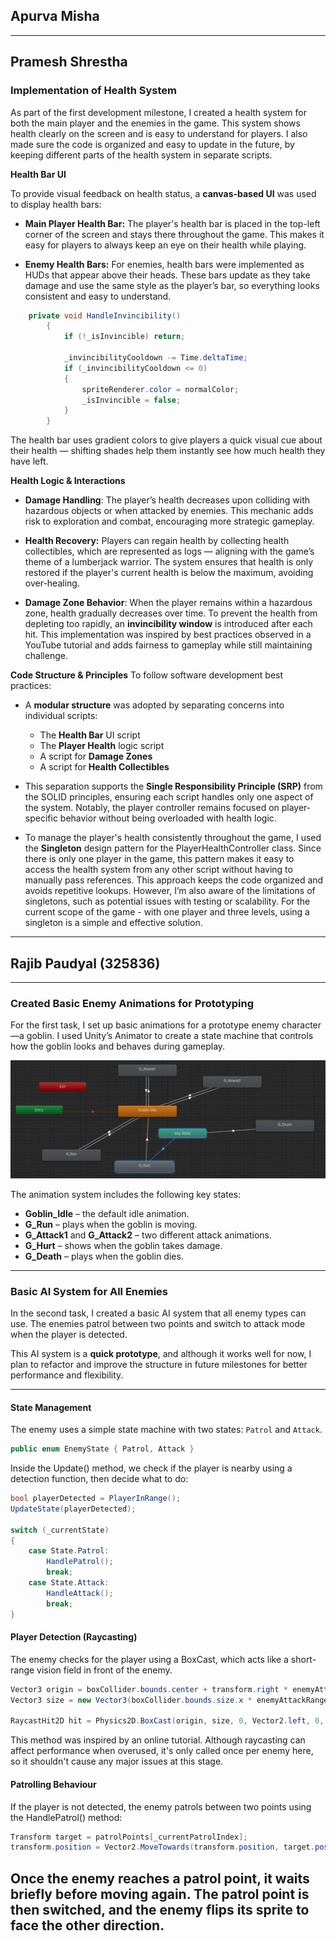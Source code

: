 ## Apurva Misha

---

## Pramesh Shrestha
### Implementation of Health System

As part of the first development milestone, I created a health system for both the main player and the enemies in the game. This system shows health clearly on the screen and is easy to understand for players. I also made sure the code is organized and easy to update in the future, by keeping different parts of the health system in separate scripts.

**Health Bar UI**

To provide visual feedback on health status, a **canvas-based UI** was used to display health bars:

- **Main Player Health Bar:** The player's health bar is placed in the top-left corner of the screen and stays there throughout the game. This makes it easy for players to always keep an eye on their health while playing.
  
- **Enemy Health Bars:** For enemies, health bars were implemented as HUDs that appear above their heads. These bars update as they take damage and use the same style as the player’s bar, so everything looks consistent and easy to understand.
```csharp
    private void HandleInvincibility()
        {
            if (!_isInvincible) return;

            _invincibilityCooldown -= Time.deltaTime;
            if (_invincibilityCooldown <= 0)
            {
                spriteRenderer.color = normalColor;
                _isInvincible = false;
            }
        }
```

The health bar uses gradient colors to give players a quick visual cue about their health — shifting shades help them instantly see how much health they have left.


**Health Logic & Interactions**
- **Damage Handling**: The player’s health decreases upon colliding with hazardous objects or when attacked by enemies. This mechanic adds risk to exploration and combat, encouraging more strategic gameplay.
  
- **Health Recovery:** Players can regain health by collecting health collectibles, which are represented as logs — aligning with the game’s theme of a lumberjack warrior. The system ensures that health is only restored if the player's current health is below the maximum, avoiding over-healing.
- **Damage Zone Behavior**: When the player remains within a hazardous zone, health gradually decreases over time. To prevent the health from depleting too rapidly, an **invincibility window** is introduced after each hit. This implementation was inspired by best practices observed in a YouTube tutorial and adds fairness to gameplay while still maintaining challenge.



**Code Structure & Principles**
To follow software development best practices:

- A **modular structure** was adopted by separating concerns into individual scripts:
  - The **Health Bar** UI script
  - The **Player Health** logic script
  - A script for **Damage Zones**
  - A script for **Health Collectibles**
- This separation supports the **Single Responsibility Principle (SRP)** from the SOLID principles, ensuring each script handles only one aspect of the system. Notably, the player controller remains focused on player-specific behavior without being overloaded with health logic.
  
- To manage the player's health consistently throughout the game, I used the **Singleton** design pattern for the PlayerHealthController class. Since there is only one player in the game, this pattern makes it easy to access the health system from any other script without having to manually pass references. This approach keeps the code organized and avoids repetitive lookups. However, I’m also aware of the limitations of singletons, such as potential issues with testing or scalability. For the current scope of the game - with one player and three levels, using a singleton is a simple and effective solution.

---

## Rajib Paudyal (325836)

---

### Created Basic Enemy Animations for Prototyping

For the first task, I set up basic animations for a prototype enemy character—a goblin. I used Unity’s Animator to
create a state machine that controls how the goblin looks and behaves during gameplay.

![Goblin Animator Window](./Goblin_Animator.png)

The animation system includes the following key states:

- **Goblin_Idle** – the default idle animation.
- **G_Run** – plays when the goblin is moving.
- **G_Attack1** and **G_Attack2** – two different attack animations.
- **G_Hurt** – shows when the goblin takes damage.
- **G_Death** – plays when the goblin dies.

---

### Basic AI System for All Enemies

In the second task, I created a basic AI system that all enemy types can use. The enemies patrol between two points and
switch to attack mode when the player is detected.

This AI system is a **quick prototype**, and although it works well for now, I plan to refactor and improve the
structure in future milestones for better performance and flexibility.

---

#### State Management

The enemy uses a simple state machine with two states: `Patrol` and `Attack`.

```csharp
public enum EnemyState { Patrol, Attack }
```

Inside the Update() method, we check if the player is nearby using a detection function, then decide what to do:

```csharp
bool playerDetected = PlayerInRange();
UpdateState(playerDetected);

switch (_currentState)
{
    case State.Patrol:
        HandlePatrol();
        break;
    case State.Attack:
        HandleAttack();
        break;
}
```

#### Player Detection (Raycasting)

The enemy checks for the player using a BoxCast, which acts like a short-range vision field in front of the enemy.

```csharp
Vector3 origin = boxCollider.bounds.center + transform.right * enemyAttackRange * transform.localScale.x * colliderDistance;
Vector3 size = new Vector3(boxCollider.bounds.size.x * enemyAttackRange, boxCollider.bounds.size.y, boxCollider.bounds.size.z);

RaycastHit2D hit = Physics2D.BoxCast(origin, size, 0, Vector2.left, 0, playerLayer);
```

This method was inspired by an online tutorial. Although raycasting can affect performance when overused, it's only
called once per enemy here, so it shouldn't cause any major issues at this stage.

#### Patrolling Behaviour

If the player is not detected, the enemy patrols between two points using the HandlePatrol() method:

```csharp
Transform target = patrolPoints[_currentPatrolIndex];
transform.position = Vector2.MoveTowards(transform.position, target.position, patrolSpeed * Time.deltaTime);
```

Once the enemy reaches a patrol point, it waits briefly before moving again. The patrol point is then switched, and the
enemy flips its sprite to face the other direction.
---
